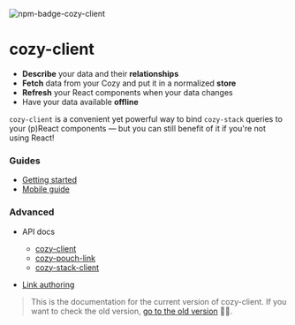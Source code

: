 ![npm-badge-cozy-client](https://badge.fury.io/js/cozy-client.svg)

# cozy-client

- **Describe** your data and their **relationships**
- **Fetch** data from your Cozy and put it in a normalized **store**
- **Refresh** your React components when your data changes
- Have your data available **offline**

`cozy-client` is a convenient yet powerful way to bind `cozy-stack` queries to your (p)React components — but you can still benefit of it if you're not using React!

### Guides

- [Getting started](docs/getting-started.md)
- [Mobile guide](docs/mobile-guide.md)

### Advanced

- API docs
  - [cozy-client](docs/api/cozy-client)
  - [cozy-pouch-link](docs/api/cozy-pouch-link.md)
  - [cozy-stack-client](docs/api/cozy-stack-client.md)

- [Link authoring](docs/link-authoring.md)

> This is the documentation for the current version of cozy-client. If you want to check the old version, [go to the old version](http://github.com/cozy/cozy-client-js) 👵👴.

